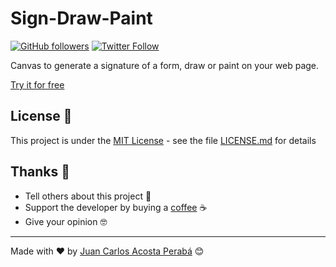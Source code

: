 # Sign-Draw-Paint

[![GitHub followers](https://img.shields.io/github/followers/JuanCarlosAcostaPeraba?style=social)](https://github.com/JuanCarlosAcostaPeraba)
[![Twitter Follow](https://img.shields.io/twitter/follow/JuanSerberoCode?label=Follow&style=social)](https://twitter.com/JuanSerberoCode)

Canvas to generate a signature of a form, draw or paint on your web page.

[Try it for free](https://juancarlosacostaperaba.github.io/Sign-Draw-Paint/)

## License 📄

This project is under the [MIT License](https://opensource.org/licenses/MIT) - see the file [LICENSE.md](LICENSE.md) for details

## Thanks 🎁

-   Tell others about this project 📢
-   Support the developer by buying a [coffee](https://www.buymeacoffee.com/juanserberocode) ☕
-   Give your opinion 🤓

---

Made with ❤️ by [Juan Carlos Acosta Perabá](https://github.com/JuanCarlosAcostaPeraba) 😊
